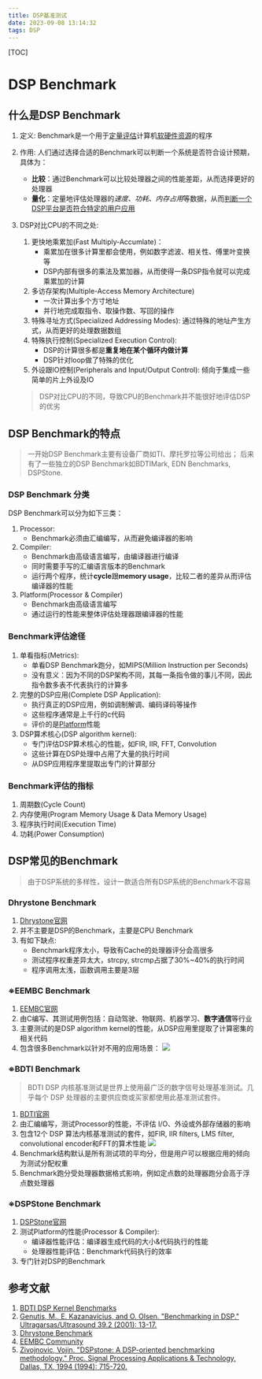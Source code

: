 ```yaml
---
title: DSP基准测试
date: 2023-09-08 13:14:32
tags: DSP
---
```


[TOC]

<!--more-->

# DSP Benchmark

## 什么是DSP Benchmark

1.  定义: Benchmark是一个用于<u>定量评估</u>计算机<u>软硬件资源</u>的程序
2.  作用: 人们通过选择合适的Benchmark可以判断一个系统是否符合设计预期，具体为：
    - **比较**：通过Benchmark可以比较处理器之间的性能差距，从而选择更好的处理器
    - **量化**：定量地评估处理器的*速度、功耗、内存占用*等数据，从而<u>判断一个DSP平台是否符合特定的用户应用</u>
3.  DSP对比CPU的不同之处:

    1.  更快地乘累加(Fast Multiply-Accumlate)：
        - 乘累加在很多计算里都会使用，例如数字滤波、相关性、傅里叶变换等
        - DSP内部有很多的乘法及累加器，从而使得一条DSP指令就可以完成乘累加的计算
    2.  多访存架构(Multiple-Access Memory Architecture)
        - 一次计算出多个方寸地址
        - 并行地完成取指令、取操作数、写回的操作
    3.  特殊寻址方式(Specialized Addressing Modes): 通过特殊的地址产生方式，从而更好的处理数据数组
    4.  特殊执行控制(Specialized Execution Control):
        - DSP的计算很多都是**重复地在某个循环内做计算**
        - DSP针对loop做了特殊的优化
    5.  外设跟IO控制(Peripherals and Input/Output Control): 倾向于集成一些简单的片上外设及IO

    > DSP对比CPU的不同，导致CPU的Benchmark并不能很好地评估DSP的优劣

## DSP Benchmark的特点

> 一开始DSP Benchmark主要有设备厂商如TI、摩托罗拉等公司给出；
> 后来有了一些独立的DSP Benchmark如BDTIMark, EDN Benchmarks, DSPStone.

### DSP Benchmark 分类

DSP Benchmark可以分为如下三类：

1. Processor:
   - Benchmark必须由汇编编写，从而避免编译器的影响
2. Compiler:
   - Benchmark由高级语言编写，由编译器进行编译
   - 同时需要手写的汇编语言版本的Benchmark
   - 运行两个程序，统计**cycle**跟**memory usage**，比较二者的差异从而评估编译器的性能
3. Platform(Processor & Compiler)
   - Benchmark由高级语言编写
   - 通过运行的性能来整体评估处理器跟编译器的性能

### Benchmark评估途径

1. 单看指标(Metrics):
   - 单看DSP Benchmark跑分，如MIPS(Million Instruction per Seconds)
   - 没有意义：因为不同的DSP架构不同，其每一条指令做的事儿不同，因此指令数多表不代表执行的计算多
2. 完整的DSP应用(Complete DSP Application):
   - 执行真正的DSP应用，例如调制解调、编码译码等操作
   - 这些程序通常是上千行的c代码
   - 评价的是<u>Platform</u>性能
3. DSP算术核心(DSP algorithm kernel):
   - 专门评估DSP算术核心的性能，如FIR, IIR, FFT, Convolution
   - 这些计算在DSP处理中占用了大量的执行时间
   - 从DSP应用程序里提取出专门的计算部分

### Benchmark评估的指标

1. 周期数(Cycle Count)
2. 内存使用(Program Memory Usage & Data Memory Usage)
3. 程序执行时间(Execution Time)
4. 功耗(Power Consumption)

## DSP常见的Benchmark

> 由于DSP系统的多样性，设计一款适合所有DSP系统的Benchmark不容易

### Dhrystone Benchmark

1. [Dhrystone官网](https://github.com/search?q=Dhrystone&type=repositories)
2. 并不主要是DSP的Benchmark，主要是CPU Benchmark
3. 有如下缺点:
   - Benchmark程序太小，导致有Cache的处理器评分会高很多
   - 测试程序权重差异太大，strcpy, strcmp占据了30%~40%的执行时间
   - 程序调用太浅，函数调用主要是3层

<!-- ### EDN's DSP Benchmark -->

### ※EEMBC Benchmark

1. [EEMBC官网](https://www.eembc.org/)
2. 由C编写、其测试用例包括：自动驾驶、物联网、机器学习、**数字通信**等行业
3. 主要测试的是DSP algorithm kernel的性能，从DSP应用里提取了计算密集的相关代码
4. 包含很多Benchmark以针对不用的应用场景：
   ![](https://s2.loli.net/2023/09/08/EPngJXj74zOiK6a.png)

### ※BDTI Benchmark

> BDTI DSP 内核基准测试是世界上使用最广泛的数字信号处理基准测试。几乎每个 DSP 处理器的主要供应商或买家都使用此基准测试套件。

1. [BDTI官网](https://www.bdti.com/services/bdti-dsp-kernel-benchmarks##:~:text=The%20BDTI%20DSP%20Kernel%20Benchmarks%20are%20a%20suite%20of%20twelve,in%20most%20signal%20processing%20applications)
2. 由汇编编写，测试Processor的性能，不评估 I/O、外设或外部存储器的影响
3. 包含12个 DSP 算法内核基准测试的套件，如FIR, IIR filters, LMS filter, convolutional encoder和FFT的算术性能
   ![](https://s2.loli.net/2023/09/08/LQaIDsocKSU7d3j.png)
4. Benchmark结构默认是所有测试项的平均分，但是用户可以根据应用的倾向为测试分配权重
5. Benchmark跑分受处理器数据格式影响，例如定点数的处理器跑分会高于浮点数处理器

### ※DSPStone Benchmark

1. [DSPStone官网](https://www.ice.rwth-aachen.de/research/tools-projects/closed-projects/dspstone)
2. 测试Platform的性能(Processor & Compiler):
   - 编译器性能评估：编译器生成代码的大小&代码执行的性能
   - 处理器性能评估：Benchmark代码执行的效率
3. 专门针对DSP的Benchmark

## 参考文献

1. [BDTI DSP Kernel Benchmarks](https://www.bdti.com/services/bdti-dsp-kernel-benchmarks)
2. [Genutis, M., E. Kazanavicius, and O. Olsen. "Benchmarking in DSP." Ultragarsas/Ultrasound 39.2 (2001): 13-17.](https://www.ultragarsas.ktu.lt/index.php/USnd/article/view/8050/4009)
3. [Dhrystone Benchmark](https://www.eembc.org/techlit/datasheets/dhrystone_wp.pdf)
4. [EEMBC Community](https://www.eembc.org/)
5. [Zivojnovic, Vojin. "DSPstone: A DSP-oriented benchmarking methodology." Proc. Signal Processing Applications & Technology, Dallas, TX, 1994 (1994): 715-720.](https://www.ice.rwth-aachen.de/fileadmin/Publications/Attachments/Zivojnovic94icspat.pdf)
